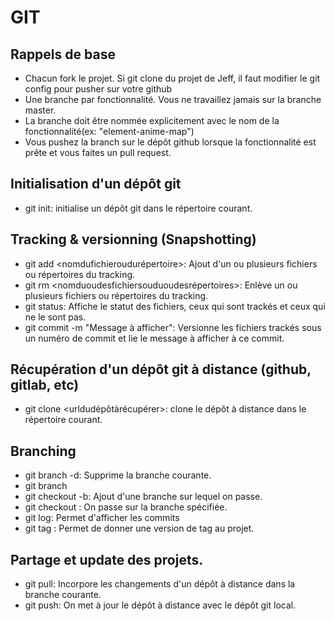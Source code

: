 # GIT

## Rappels de base

* Chacun fork le projet. Si git clone du projet de Jeff, il faut modifier le git config pour pusher sur votre github
* Une branche par fonctionnalité. Vous ne travaillez jamais sur la branche master.
* La branche doit être nommée explicitement avec le nom de la fonctionnalité(ex: "element-anime-map")
* Vous pushez la branch sur le dépôt github lorsque la fonctionnalité est prête et vous faites un pull request.

## Initialisation d'un dépôt git
* git init: initialise un dépôt git dans le répertoire courant.

## Tracking & versionning (Snapshotting)

* git add <nomdufichieroudurépertoire>: Ajout d'un ou plusieurs fichiers ou répertoires du tracking.
* git rm <nomduoudesfichiersouduoudesrépertoires>: Enlève un ou plusieurs fichiers ou répertoires du tracking.
* git status: Affiche le statut des fichiers, ceux qui sont trackés et ceux qui ne le sont pas.
* git commit -m "Message à afficher": Versionne les fichiers trackés sous un numéro de commit et lie le message à afficher à ce commit.

## Récupération d'un dépôt git à distance (github, gitlab, etc)
* git clone <urldudépôtàrécupérer>: clone le dépôt à distance dans le répertoire courant.

## Branching 
* git branch -d: Supprime la branche courante.
* git branch
* git checkout -b: Ajout d'une branche sur lequel on passe.
* git checkout <nom de la branche>: On passe sur la branche spécifiée.
* git log: Permet d'afficher les commits
* git tag <nomdutag>: Permet de donner une version de tag au projet.


## Partage et update des projets.

* git pull: Incorpore les changements d'un dépôt à distance dans la branche courante.
* git push: On met à jour le dépôt à distance avec le dépôt git local.


